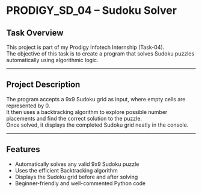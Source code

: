 # PRODIGY_SD_04 – Sudoku Solver

## Task Overview
This project is part of my Prodigy Infotech Internship (Task-04).  
The objective of this task is to create a program that solves Sudoku puzzles automatically using algorithmic logic.

---

## Project Description
The program accepts a 9x9 Sudoku grid as input, where empty cells are represented by 0.  
It then uses a backtracking algorithm to explore possible number placements and find the correct solution to the puzzle.  
Once solved, it displays the completed Sudoku grid neatly in the console.

---

## Features
- Automatically solves any valid 9x9 Sudoku puzzle  
- Uses the efficient Backtracking algorithm  
- Displays the Sudoku grid before and after solving  
- Beginner-friendly and well-commented Python code

